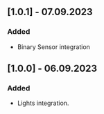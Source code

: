 ## [1.0.1] - 07.09.2023

### Added 

- Binary Sensor integration 


## [1.0.0] - 06.09.2023

### Added

- Lights integration.